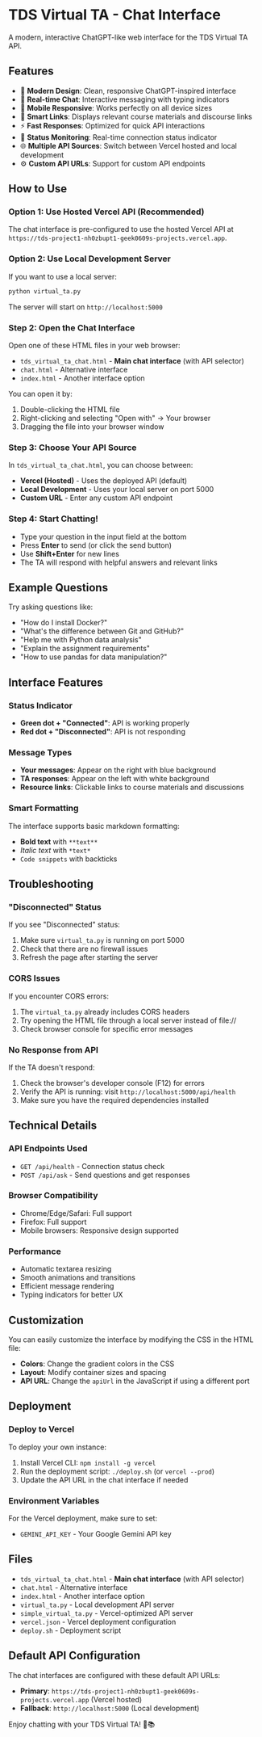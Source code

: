 # TDS Virtual TA - Chat Interface

A modern, interactive ChatGPT-like web interface for the TDS Virtual TA API.

## Features

- 🎨 **Modern Design**: Clean, responsive ChatGPT-inspired interface
- 💬 **Real-time Chat**: Interactive messaging with typing indicators
- 📱 **Mobile Responsive**: Works perfectly on all device sizes
- 🔗 **Smart Links**: Displays relevant course materials and discourse links
- ⚡ **Fast Responses**: Optimized for quick API interactions
- 🎯 **Status Monitoring**: Real-time connection status indicator
- 🌐 **Multiple API Sources**: Switch between Vercel hosted and local development
- ⚙️ **Custom API URLs**: Support for custom API endpoints

## How to Use

### Option 1: Use Hosted Vercel API (Recommended)

The chat interface is pre-configured to use the hosted Vercel API at `https://tds-project1-nh0zbupt1-geek0609s-projects.vercel.app`.

### Option 2: Use Local Development Server

If you want to use a local server:

```bash
python virtual_ta.py
```

The server will start on `http://localhost:5000`

### Step 2: Open the Chat Interface

Open one of these HTML files in your web browser:

- `tds_virtual_ta_chat.html` - **Main chat interface** (with API selector)
- `chat.html` - Alternative interface
- `index.html` - Another interface option

You can open it by:
1. Double-clicking the HTML file
2. Right-clicking and selecting "Open with" → Your browser
3. Dragging the file into your browser window

### Step 3: Choose Your API Source

In `tds_virtual_ta_chat.html`, you can choose between:
- **Vercel (Hosted)** - Uses the deployed API (default)
- **Local Development** - Uses your local server on port 5000
- **Custom URL** - Enter any custom API endpoint

### Step 4: Start Chatting!

- Type your question in the input field at the bottom
- Press **Enter** to send (or click the send button)
- Use **Shift+Enter** for new lines
- The TA will respond with helpful answers and relevant links

## Example Questions

Try asking questions like:

- "How do I install Docker?"
- "What's the difference between Git and GitHub?"
- "Help me with Python data analysis"
- "Explain the assignment requirements"
- "How to use pandas for data manipulation?"

## Interface Features

### Status Indicator
- **Green dot + "Connected"**: API is working properly
- **Red dot + "Disconnected"**: API is not responding

### Message Types
- **Your messages**: Appear on the right with blue background
- **TA responses**: Appear on the left with white background
- **Resource links**: Clickable links to course materials and discussions

### Smart Formatting
The interface supports basic markdown formatting:
- **Bold text** with `**text**`
- *Italic text* with `*text*`
- `Code snippets` with backticks

## Troubleshooting

### "Disconnected" Status
If you see "Disconnected" status:
1. Make sure `virtual_ta.py` is running on port 5000
2. Check that there are no firewall issues
3. Refresh the page after starting the server

### CORS Issues
If you encounter CORS errors:
1. The `virtual_ta.py` already includes CORS headers
2. Try opening the HTML file through a local server instead of file://
3. Check browser console for specific error messages

### No Response from API
If the TA doesn't respond:
1. Check the browser's developer console (F12) for errors
2. Verify the API is running: visit `http://localhost:5000/api/health`
3. Make sure you have the required dependencies installed

## Technical Details

### API Endpoints Used
- `GET /api/health` - Connection status check
- `POST /api/ask` - Send questions and get responses

### Browser Compatibility
- Chrome/Edge/Safari: Full support
- Firefox: Full support
- Mobile browsers: Responsive design supported

### Performance
- Automatic textarea resizing
- Smooth animations and transitions
- Efficient message rendering
- Typing indicators for better UX

## Customization

You can easily customize the interface by modifying the CSS in the HTML file:

- **Colors**: Change the gradient colors in the CSS
- **Layout**: Modify container sizes and spacing
- **API URL**: Change the `apiUrl` in the JavaScript if using a different port

## Deployment

### Deploy to Vercel

To deploy your own instance:

1. Install Vercel CLI: `npm install -g vercel`
2. Run the deployment script: `./deploy.sh` (or `vercel --prod`)
3. Update the API URL in the chat interface if needed

### Environment Variables

For the Vercel deployment, make sure to set:
- `GEMINI_API_KEY` - Your Google Gemini API key

## Files

- `tds_virtual_ta_chat.html` - **Main chat interface** (with API selector)
- `chat.html` - Alternative interface
- `index.html` - Another interface option
- `virtual_ta.py` - Local development API server
- `simple_virtual_ta.py` - Vercel-optimized API server
- `vercel.json` - Vercel deployment configuration
- `deploy.sh` - Deployment script

## Default API Configuration

The chat interfaces are configured with these default API URLs:
- **Primary**: `https://tds-project1-nh0zbupt1-geek0609s-projects.vercel.app` (Vercel hosted)
- **Fallback**: `http://localhost:5000` (Local development)

Enjoy chatting with your TDS Virtual TA! 🤖📚 